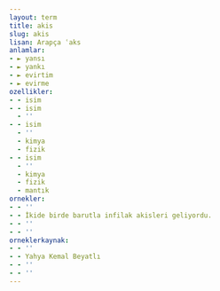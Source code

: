 ```yaml
---
layout: term
title: akis
slug: akis
lisan: Arapça ʿaks
anlamlar:
- ► yansı
- ► yankı
- ► evirtim
- ► evirme
ozellikler:
- - isim
- - isim
  - ''
- - isim
  - ''
  - kimya
  - fizik
- - isim
  - ''
  - kimya
  - fizik
  - mantık
ornekler:
- - ''
- - İkide birde barutla infilak akisleri geliyordu.
- - ''
- - ''
orneklerkaynak:
- - ''
- - Yahya Kemal Beyatlı
- - ''
- - ''
---
```

